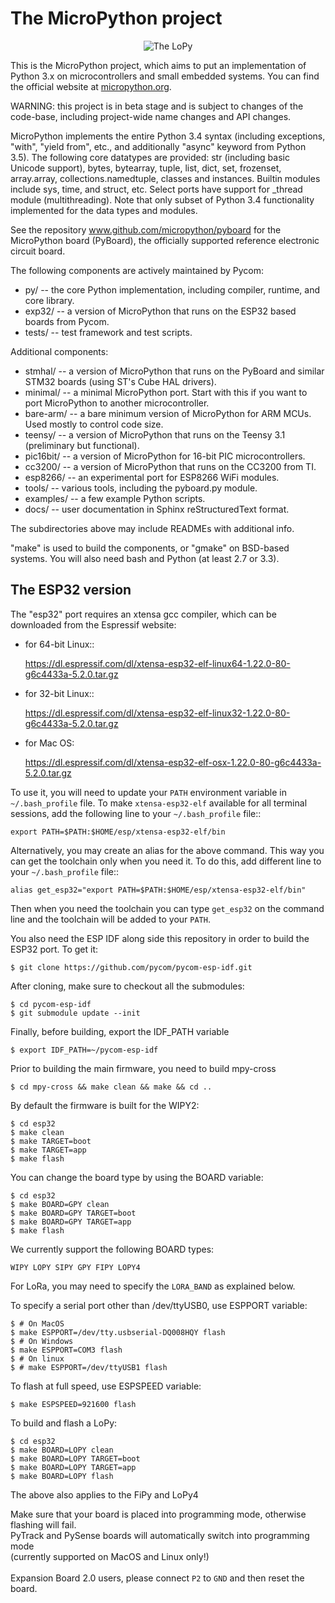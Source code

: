 The MicroPython project
=======================
<p align="center">
  <img src="https://raw.githubusercontent.com/pycom/LoPy/master/images/LopySide.jpg" alt="The LoPy"/>
</p>

This is the MicroPython project, which aims to put an implementation
of Python 3.x on microcontrollers and small embedded systems.
You can find the official website at [micropython.org](http://www.micropython.org).

WARNING: this project is in beta stage and is subject to changes of the
code-base, including project-wide name changes and API changes.

MicroPython implements the entire Python 3.4 syntax (including exceptions,
"with", "yield from", etc., and additionally "async" keyword from Python 3.5).
The following core datatypes are provided: str (including basic Unicode
support), bytes, bytearray, tuple, list, dict, set, frozenset, array.array,
collections.namedtuple, classes and instances. Builtin modules include sys,
time, and struct, etc. Select ports have support for _thread module
(multithreading). Note that only subset of Python 3.4 functionality
implemented for the data types and modules.

See the repository www.github.com/micropython/pyboard for the MicroPython
board (PyBoard), the officially supported reference electronic circuit board.

The following components are actively maintained by Pycom:
- py/ -- the core Python implementation, including compiler, runtime, and
  core library.
- exp32/ -- a version of MicroPython that runs on the ESP32 based boards from Pycom.
- tests/ -- test framework and test scripts.

Additional components:
- stmhal/ -- a version of MicroPython that runs on the PyBoard and similar
  STM32 boards (using ST's Cube HAL drivers).
- minimal/ -- a minimal MicroPython port. Start with this if you want
  to port MicroPython to another microcontroller.
- bare-arm/ -- a bare minimum version of MicroPython for ARM MCUs. Used
  mostly to control code size.
- teensy/ -- a version of MicroPython that runs on the Teensy 3.1
  (preliminary but functional).
- pic16bit/ -- a version of MicroPython for 16-bit PIC microcontrollers.
- cc3200/ -- a version of MicroPython that runs on the CC3200 from TI.
- esp8266/ -- an experimental port for ESP8266 WiFi modules.
- tools/ -- various tools, including the pyboard.py module.
- examples/ -- a few example Python scripts.
- docs/ -- user documentation in Sphinx reStructuredText format.

The subdirectories above may include READMEs with additional info.

"make" is used to build the components, or "gmake" on BSD-based systems.
You will also need bash and Python (at least 2.7 or 3.3).

The ESP32 version
-----------------

The "esp32" port requires an xtensa gcc compiler, which can be downloaded from
the Espressif website:

- for 64-bit Linux::

    https://dl.espressif.com/dl/xtensa-esp32-elf-linux64-1.22.0-80-g6c4433a-5.2.0.tar.gz

- for 32-bit Linux::

    https://dl.espressif.com/dl/xtensa-esp32-elf-linux32-1.22.0-80-g6c4433a-5.2.0.tar.gz

- for Mac OS:

    https://dl.espressif.com/dl/xtensa-esp32-elf-osx-1.22.0-80-g6c4433a-5.2.0.tar.gz

To use it, you will need to update your ``PATH`` environment variable in ``~/.bash_profile`` file. To make ``xtensa-esp32-elf`` available for all terminal sessions, add the following line to your ``~/.bash_profile`` file::

    export PATH=$PATH:$HOME/esp/xtensa-esp32-elf/bin

Alternatively, you may create an alias for the above command. This way you can get the toolchain only when you need it. To do this, add different line to your ``~/.bash_profile`` file::

    alias get_esp32="export PATH=$PATH:$HOME/esp/xtensa-esp32-elf/bin"

Then when you need the toolchain you can type ``get_esp32`` on the command line and the toolchain will be added to your ``PATH``.

You also need the ESP IDF along side this repository in order to build the ESP32 port.
To get it:

    $ git clone https://github.com/pycom/pycom-esp-idf.git

After cloning, make sure to checkout all the submodules:

    $ cd pycom-esp-idf
    $ git submodule update --init

Finally, before building, export the IDF_PATH variable

    $ export IDF_PATH=~/pycom-esp-idf

Prior to building the main firmware, you need to build mpy-cross

	$ cd mpy-cross && make clean && make && cd ..

By default the firmware is built for the WIPY2:

    $ cd esp32
    $ make clean
    $ make TARGET=boot
    $ make TARGET=app
    $ make flash
    
You can change the board type by using the BOARD variable:

    $ cd esp32
    $ make BOARD=GPY clean
    $ make BOARD=GPY TARGET=boot
    $ make BOARD=GPY TARGET=app
    $ make flash

We currently support the following BOARD types:

	WIPY LOPY SIPY GPY FIPY LOPY4

For LoRa, you may need to specify the `LORA_BAND` as explained below.

To specify a serial port other than /dev/ttyUSB0, use ESPPORT variable:

    $ # On MacOS
    $ make ESPPORT=/dev/tty.usbserial-DQ008HQY flash
    $ # On Windows
    $ make ESPPORT=COM3 flash
    $ # On linux
    $ # make ESPPORT=/dev/ttyUSB1 flash

To flash at full speed, use ESPSPEED variable:

	$ make ESPSPEED=921600 flash

To build and flash a LoPy:

    $ cd esp32
    $ make BOARD=LOPY clean
    $ make BOARD=LOPY TARGET=boot
    $ make BOARD=LOPY TARGET=app
    $ make BOARD=LOPY flash

The above also applies to the FiPy and LoPy4

Make sure that your board is placed into programming mode, otherwise flashing will fail.<br>
PyTrack and PySense boards will automatically switch into programming mode<br>
(currently supported on MacOS and Linux only!)<br><br>
Expansion Board 2.0 users, please connect ``P2`` to ``GND`` and then reset the board.
